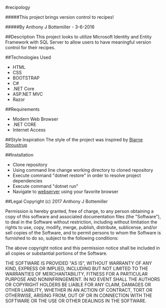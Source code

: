 #recipology

#####This project brings version control to recipes!

#####By Anthony J Bottemiller - 3-6-2016

##Description
This project looks to utilize Microsoft Identity and Entity Framework with SQL Server to allow users to have meaningful version control for their recipes.

##Technologies Used
* HTML
* CSS
* BOOTSTRAP
* C#
* .NET Core
* ASP.NET MVC
* Razor

##Requirements
* Modern Web Browser
* .NET CORE
* Internet Access

##Style Inspiration
The style of the project was inspired by [Bjarne Stroustrup](http://www.stroustrup.com/)

##Installation
* Clone repository
* Using command line change working directory to cloned repository
* Execute command "dotnet restore" in order to resolve project dependencies
* Execute command "dotnet run"
* Navigate to [webserver](http://localhost:5000) using your favorite browser

##Legal
Copyright (c) 2017 Anthony J Bottemiller

Permission is hereby granted, free of charge, to any person obtaining a copy of this software and associated documentation files (the "Software"), to deal in the Software without restriction, including without limitation the rights to use, copy, modify, merge, publish, distribute, sublicense, and/or sell copies of the Software, and to permit persons to whom the Software is furnished to do so, subject to the following conditions:

The above copyright notice and this permission notice shall be included in all copies or substantial portions of the Software.

THE SOFTWARE IS PROVIDED "AS IS", WITHOUT WARRANTY OF ANY KIND, EXPRESS OR IMPLIED, INCLUDING BUT NOT LIMITED TO THE WARRANTIES OF MERCHANTABILITY, FITNESS FOR A PARTICULAR PURPOSE AND NONINFRINGEMENT. IN NO EVENT SHALL THE AUTHORS OR COPYRIGHT HOLDERS BE LIABLE FOR ANY CLAIM, DAMAGES OR OTHER LIABILITY, WHETHER IN AN ACTION OF CONTRACT, TORT OR OTHERWISE, ARISING FROM, OUT OF OR IN CONNECTION WITH THE SOFTWARE OR THE USE OR OTHER DEALINGS IN THE SOFTWARE.